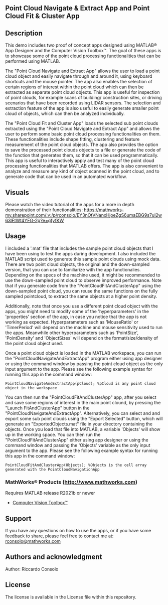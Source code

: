 ## Point Cloud Navigate & Extract App and Point Cloud Fit & Cluster App

## Description

This demo includes two proof of concept apps designed using MATLAB® App Designer and the Computer Vision Toolbox™. The goal of these apps is to showcase some of the point cloud processing functionalities that can be performed using MATLAB. 

The "Point Cloud Navigate and Extract App" allows the user to load a point cloud object and easily navigate through and around it, using keyboard shortcuts and the mouse pointer. The app also enables the selection of certain regions of interest within the point cloud which can then be extracted as separate point cloud objects. This app is useful for inspection of point clouds, for example scans of building/ construction sites, or driving scenarios that have been recorded using LIDAR sensors. The selection and extraction feature of the app is also useful to easily generate smaller point cloud of objects, which can then be analyzed individually. 

The "Point Cloud Fit and Cluster App" loads the selected sub point clouds extracted using the "Point Cloud Navigate and Extract App" and allows the user to perform some basic point cloud processing functionalities on them. These functionalities include shape fitting, clustering and feature measurement of the point cloud objects. The app also provides the option to save the processed point clouds objects to a file or generate the code of the function that generates them, so that it can be used programmatically. This app is useful to interactively apply and test many of the point cloud processing functionalities that MATLAB offers. The app is also convenient to analyze and measure any kind of object scanned in the point cloud, and to generate code that can be used in an automated workflow. 

## Visuals
Please watch the video tutorial of the apps for a more in depth demonstration of their functionalities:
https://mathworks-my.sharepoint.com/:v:/p/rconsolo/EY3nOtVNanxHjoeZgS6umaEBG9s7uI2w63lFtWt4YFG-2g?e=gfyfKW

## Usage
I included a '.mat' file that includes the sample point cloud objects that I have been using to test the apps during development. I also included the MATLAB script used to generate this sample point clouds using mock data. There are two point cloud objects, the original and the down-sampled version, that you can use to familiarize with the app functionalies. Depending on the specs of the machine used, it might be recommended to use the down-sampled point cloud to observe improved performance. Note that if you generate code from the "PointCloudFitAndClusterApp" using the down-sampled point cloud, you can reuse the same functions on the fully sampled pointcloud, to extract the same objects at a higher point density. 

Additionally, note that once you use a different point cloud object with the apps, you might need to modify some of the 'hyperparameters' in the 'properties' section of the app, in case you notice that the app is not working as expected. Hyperparameters such as 'MouseRatio' or 'TimerPeriod' will depend on the machine and mouse sensitivity used to run the apps. Meanwhile other hyperparameters such as 'PointSize', 'PointDensity' and 'ObjectSizes' will depend on the format/size/density of the point cloud object used. 

Once a point cloud object is loaded in the MATLAB workspace, you can run the "PointCloudNavigateAndExtractApp" program either using app designer or using the command window by passing the point cloud object as the only input argument to the app. Please see the following example syntax for running this app in the command window:

    PointCloudNavigateAndExtractApp(pCloud); %pCloud is any point cloud object in the workspace

You can then run the "PointCloudFitAndClusterApp" app, after you select and save some regions of interest in the main point clound, by pressing the "Launch FitAndClusterApp" button in the "PointCloudNavigateAndExtractApp". Alternatively, you can select and and export some sub point clouds using the "Export Selected" button, which will generate an "ExportedObjects.mat" file in your directory containing the objects. Once you load that file into MATLAB, a variable 'Objects' will show up in the working space. You can then run the "PointCloudFitAndClusterApp" either using app designer or using the command window and passing the 'Objects' variable as the only input argument to the app. Please see the following example syntax for running this app in the command window:

    PointCloudFitAndClusterApp(Objects); %Objects is the cell array generated with the PointCloudNavigationApp 


### MathWorks® Products (http://www.mathworks.com)

Requires MATLAB release R2021b or newer
- [Computer Vision Toolbox™](https://www.mathworks.com/products/computer-vision.html)


## Support
If you have any questions on how to use the apps, or if you have some feedback to share, please feel free to contact me at: rconsolo@mathworks.com 


## Authors and acknowledgment
Author: Riccardo Consolo

## License
The license is available in the License file within this repository.







